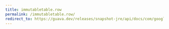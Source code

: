 ```yaml
---
title: immutabletable.row
permalink: /immutabletable.row/
redirect_to: https://guava.dev/releases/snapshot-jre/api/docs/com/google/common/collect/ImmutableTable.html#row-R-
---
```

